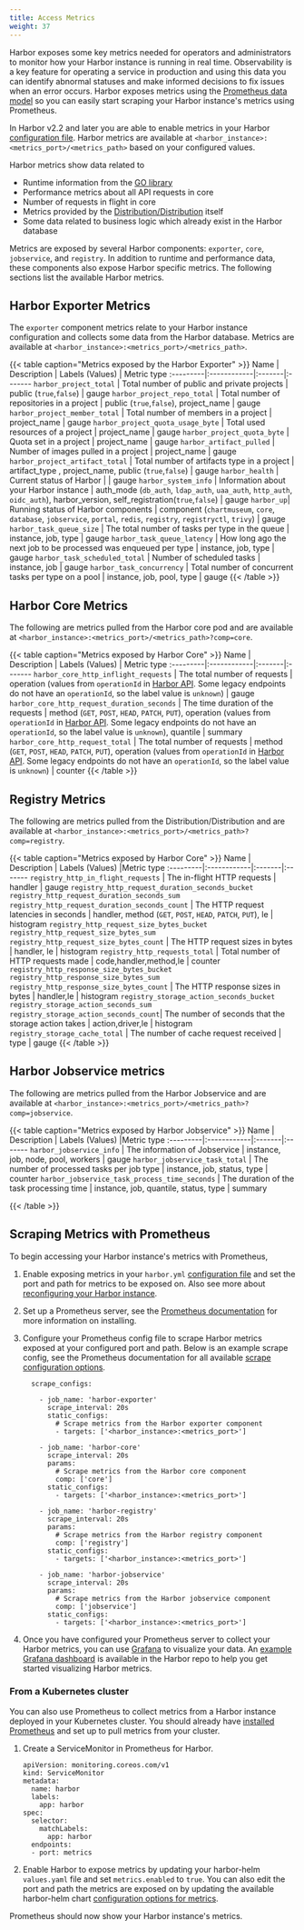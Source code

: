 ```yaml
---
title: Access Metrics
weight: 37
---
```


Harbor exposes some key metrics needed for operators and administrators to monitor how your Harbor instance is running in real time. Observability is a key feature for operating a service in production and using this data you can identify abnormal statuses and make informed decisions to fix issues when an error occurs. Harbor exposes metrics using the  [Prometheus data model](https://prometheus.io/docs/concepts/data_model/) so you can easily start scraping your Harbor instance's metrics using Prometheus.

In Harbor v2.2 and later you are able to enable metrics in your Harbor [configuration file](../../install-config/configure-yml-file.md). Harbor metrics are available at `<harbor_instance>:<metrics_port>/<metrics_path>` based on your configured values.

Harbor metrics show data related to
* Runtime information from the [GO library](https://github.com/prometheus/client_golang)
* Performance metrics about all API requests in core
* Number of requests in flight in core
* Metrics provided by the [Distribution/Distribution](https://github.com/distribution/distribution/blob/main/notifications/metrics.go) itself
* Some data related to business logic which already exist in the Harbor database

Metrics are exposed by several Harbor components: `exporter`, `core`, `jobservice`, and `registry`. In addition to runtime and performance data, these components also expose Harbor specific metrics. The following sections list the available Harbor metrics.

## Harbor Exporter Metrics

The `exporter` component metrics relate to your Harbor instance configuration and collects some data from the Harbor database. Metrics are available at `<harbor_instance>:<metrics_port>/<metrics_path>`.

{{< table caption="Metrics exposed by the Harbor Exporter" >}}
Name | Description | Labels (Values) | Metric type
:---------|:------------|:-------|:-------
`harbor_project_total` |	Total number of public and private projects | public (`true`,`false`) | gauge
`harbor_project_repo_total` |	Total number of repositories in a project |	public (`true`,`false`),  project_name | gauge
`harbor_project_member_total` |	Total number of members in a project |	project_name | gauge
`harbor_project_quota_usage_byte` |	Total used resources of a project |	project_name | gauge
`harbor_project_quota_byte` |	Quota set in a project |	project_name | gauge
`harbor_artifact_pulled` |	Number of images pulled in a project |	project_name | gauge
`harbor_project_artifact_total` | Total number of artifacts type in a project | artifact_type , project_name, public (`true`,`false`) | gauge
`harbor_health` | Current status of Harbor | | gauge
`harbor_system_info` | Information about your Harbor instance | auth_mode (`db_auth`, `ldap_auth`, `uaa_auth`, `http_auth`, `oidc_auth`), harbor_version, self_registration(`true`,`false`) | gauge
`harbor_up`| Running status of Harbor components  | component (`chartmuseum`, `core`, `database`, `jobservice`, `portal`, `redis`, `registry`, `registryctl`, `trivy`) | gauge
`harbor_task_queue_size` | The total number of tasks per type in the queue | instance, job, type  | gauge
`harbor_task_queue_latency` | How long ago the next job to be processed was enqueued per type | instance, job, type | gauge
`harbor_task_scheduled_total` | 	Number of scheduled tasks | instance, job | gauge
`harbor_task_concurrency` | 	Total number of concurrent tasks per type on a pool | instance, job, pool, type | gauge
{{< /table >}}

## Harbor Core Metrics

The following are metrics pulled from the Harbor core pod and are available at `<harbor_instance>:<metrics_port>/<metrics_path>?comp=core`.

{{< table caption="Metrics exposed by Harbor Core" >}}
Name | Description | Labels (Values) | Metric type
:---------|:------------|:-------|:-------
`harbor_core_http_inflight_requests` | The total number of requests | operation (values from `operationId` in [Harbor API](https://github.com/goharbor/harbor/blob/main/api/v2.0/swagger.yaml). Some legacy endpoints do not have an `operationId`, so the label value is `unknown`) | gauge
`harbor_core_http_request_duration_seconds` | The time duration of the requests | method (`GET`, `POST`, `HEAD`, `PATCH`, `PUT`), operation (values from `operationId` in [Harbor API](https://github.com/goharbor/harbor/blob/main/api/v2.0/swagger.yaml). Some legacy endpoints do not have an `operationId`, so the label value is `unknown`), quantile | summary
`harbor_core_http_request_total` | The total number of requests | method (`GET`, `POST`, `HEAD`, `PATCH`, `PUT`), operation (values from `operationId` in [Harbor API](https://github.com/goharbor/harbor/blob/main/api/v2.0/swagger.yaml). Some legacy endpoints do not have an `operationId`, so the label value is `unknown`) | counter
{{< /table >}}

## Registry Metrics

The following are metrics pulled from the Distribution/Distribution and are available at `<harbor_instance>:<metrics_port>/<metrics_path>?comp=registry`.

{{< table caption="Metrics exposed by Harbor Core" >}}
Name | Description | Labels (Values) |Metric type
:---------|:------------|:-------|:-------
`registry_http_in_flight_requests` | The in-flight HTTP requests | handler | gauge
`registry_http_request_duration_seconds_bucket` `registry_http_request_duration_seconds_sum` `registry_http_request_duration_seconds_count` | The HTTP request latencies in seconds | handler, method (`GET`, `POST`, `HEAD`, `PATCH`, `PUT`), le | histogram
`registry_http_request_size_bytes_bucket registry_http_request_size_bytes_sum registry_http_request_size_bytes_count` | The HTTP request sizes in bytes | handler, le | histogram
`registry_http_requests_total` | Total number of HTTP requests made | code,handler,method,le | counter
`registry_http_response_size_bytes_bucket` `registry_http_response_size_bytes_sum` `registry_http_response_size_bytes_count` | The HTTP response sizes in bytes | handler,le | histogram
`registry_storage_action_seconds_bucket` `registry_storage_action_seconds_sum` `registry_storage_action_seconds_count`| The number of seconds that the storage action takes | action,driver,le | histogram
`registry_storage_cache_total` | The number of cache request received | type | gauge
{{< /table >}}

## Harbor Jobservice metrics

The following are metrics pulled from the Harbor Jobservice and are available at `<harbor_instance>:<metrics_port>/<metrics_path>?comp=jobservice`.

{{< table caption="Metrics exposed by Harbor Jobservice" >}}
Name | Description | Labels (Values) |Metric type
:---------|:------------|:-------|:-------
`harbor_jobservice_info` |  The information of Jobservice | instance, job, node, pool, workers | gauge
`harbor_jobservice_task_total` |  The number of processed tasks per job type | instance, job, status, type | counter
`harbor_jobservice_task_process_time_seconds` | The duration of the task processing time | instance, job, quantile, status, type | summary

{{< /table >}}



## Scraping Metrics with Prometheus

To begin accessing your Harbor instance's metrics with Prometheus,
1. Enable exposing metrics in your `harbor.yml` [configuration file](../../install-config/configure-yml-file.md) and set the port and path for metrics to be exposed on. Also see more about [reconfiguring your Harbor instance](../../install-config/reconfigure-manage-lifecycle/).
1. Set up a Prometheus server, see the [Prometheus documentation](https://prometheus.io/docs/prometheus/latest/installation/) for more information on installing.
1. Configure your Prometheus config file to scrape Harbor metrics exposed at your configured port and path. Below is an example scrape config, see the Prometheus documentation for all available [scrape configuration options](https://prometheus.io/docs/prometheus/latest/configuration/configuration/#scrape_config).

    ```
      scrape_configs:

        - job_name: 'harbor-exporter'
          scrape_interval: 20s
          static_configs:
            # Scrape metrics from the Harbor exporter component
            - targets: ['<harbor_instance>:<metrics_port>']

        - job_name: 'harbor-core'
          scrape_interval: 20s
          params:
            # Scrape metrics from the Harbor core component
            comp: ['core']
          static_configs:
            - targets: ['<harbor_instance>:<metrics_port>']

        - job_name: 'harbor-registry'
          scrape_interval: 20s
          params:
            # Scrape metrics from the Harbor registry component
            comp: ['registry']
          static_configs:
            - targets: ['<harbor_instance>:<metrics_port>']

        - job_name: 'harbor-jobservice'
          scrape_interval: 20s
          params:
            # Scrape metrics from the Harbor jobservice component
            comp: ['jobservice']
          static_configs:
            - targets: ['<harbor_instance>:<metrics_port>']
      ```
1. Once you have configured your Prometheus server to collect your Harbor metrics, you can use [Grafana](https://grafana.com/docs/) to visualize your data. An [example Grafana dashboard](https://github.com/goharbor/harbor/blob/main/contrib/grafana-dashboard/metrics-example.json) is available in the Harbor repo to help you get started visualizing Harbor metrics.

### From a Kubernetes cluster

You can also use Prometheus to collect metrics from a Harbor instance deployed in your Kubernetes cluster. You should already have [installed  Prometheus](https://github.com/prometheus-community/helm-charts) and set up to pull metrics from your cluster.

1. Create a ServiceMonitor in Prometheus for Harbor.

    ```
    apiVersion: monitoring.coreos.com/v1
    kind: ServiceMonitor
    metadata:
      name: harbor
      labels:
        app: harbor
    spec:
      selector:
        matchLabels:
          app: harbor
      endpoints:
      - port: metrics
    ```

2. Enable Harbor to expose metrics by updating your harbor-helm `values.yaml` file and set `metrics.enabled` to `true`. You can also edit the port and path the metrics are exposed on by updating the available harbor-helm chart [configuration options for metrics](https://github.com/goharbor/harbor-helm#configuration).

Prometheus should now show your Harbor instance's metrics.
